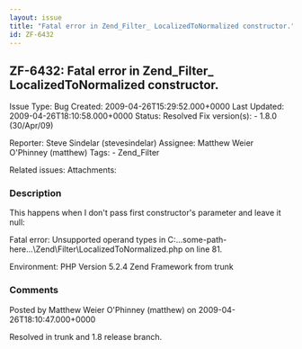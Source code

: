 ```yaml
---
layout: issue
title: "Fatal error in Zend_Filter_ LocalizedToNormalized constructor."
id: ZF-6432
---
```


ZF-6432: Fatal error in Zend\_Filter\_ LocalizedToNormalized constructor.
-------------------------------------------------------------------------

 Issue Type: Bug Created: 2009-04-26T15:29:52.000+0000 Last Updated: 2009-04-26T18:10:58.000+0000 Status: Resolved Fix version(s): - 1.8.0 (30/Apr/09)
 
 Reporter:  Steve Sindelar (stevesindelar)  Assignee:  Matthew Weier O'Phinney (matthew)  Tags: - Zend\_Filter
 
 Related issues: 
 Attachments: 
### Description

This happens when I don't pass first constructor's parameter and leave it null:

Fatal error: Unsupported operand types in C:...some-path-here...\\Zend\\Filter\\LocalizedToNormalized.php on line 81.

Environment: PHP Version 5.2.4 Zend Framework from trunk

 

 

### Comments

Posted by Matthew Weier O'Phinney (matthew) on 2009-04-26T18:10:47.000+0000

Resolved in trunk and 1.8 release branch.

 

 